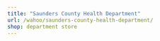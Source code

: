```yaml
---
title: "Saunders County Health Department"
url: /wahoo/saunders-county-health-department/
shop: department store
---
```

